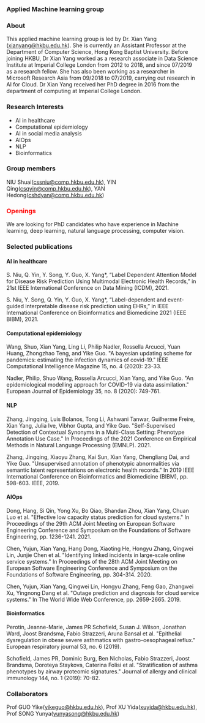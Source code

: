 ### Applied Machine learning group

### About
This applied machine learning group is led by Dr. Xian Yang (xianyang@hkbu.edu.hk). She is currently an Assistant Professor at the Department of Computer Science, Hong Kong Baptist University. Before joining HKBU, Dr Xian Yang worked as a research associate in Data Science Institute at Imperial College London from 2012 to 2018, and since 07/2019 as a research fellow. She has also been working as a researcher in Microsoft Research Asia from 09/2018 to 07/2019, carrying out research in AI for Cloud. Dr Xian Yang received her PhD degree in 2016 from the department of computing at Imperial College London. 

### Research Interests
- AI in healthcare
- Computational epidemiology
- AI in social media analysis
- AIOps
- NLP
- Bioinformatics

### Group members
NIU Shuai(cssniu@comp.hkbu.edu.hk), YIN Qing(csqyin@comp.hkbu.edu.hk), YAN Hedong(cshdyan@comp.hkbu.edu.hk)

### <font color='red'>Openings</font>
We are looking for PhD candidates who have experience in Machine learning, deep learning, natural language processing, computer vision.

### Selected publications
#### AI in healthcare
S. Niu, Q. Yin, Y. Song, Y. Guo, X. Yang*, “Label Dependent Attention Model for Disease Risk Prediction Using Multimodal Electronic Health Records,” in 21st IEEE International Conference on Data Mining (ICDM), 2021. 

S. Niu, Y. Song, Q. Yin, Y. Guo, X. Yang*, “Label-dependent and event-guided interpretable disease risk prediction using EHRs,” in IEEE International Conference on Bioinformatics and Biomedicine 2021 (IEEE BIBM), 2021.

#### Computational epidemiology
Wang, Shuo, Xian Yang, Ling Li, Philip Nadler, Rossella Arcucci, Yuan Huang, Zhongzhao Teng, and Yike Guo. "A bayesian updating scheme for pandemics: estimating the infection dynamics of covid-19." IEEE Computational Intelligence Magazine 15, no. 4 (2020): 23-33.

Nadler, Philip, Shuo Wang, Rossella Arcucci, Xian Yang, and Yike Guo. "An epidemiological modelling approach for COVID-19 via data assimilation." European Journal of Epidemiology 35, no. 8 (2020): 749-761.

#### NLP
Zhang, Jingqing, Luis Bolanos, Tong Li, Ashwani Tanwar, Guilherme Freire, Xian Yang, Julia Ive, Vibhor Gupta, and Yike Guo. "Self-Supervised Detection of Contextual Synonyms in a Multi-Class Setting: Phenotype Annotation Use Case." In Proceedings of the 2021 Conference on Empirical Methods in Natural Language Processing (EMNLP). 2021.

Zhang, Jingqing, Xiaoyu Zhang, Kai Sun, Xian Yang, Chengliang Dai, and Yike Guo. "Unsupervised annotation of phenotypic abnormalities via semantic latent representations on electronic health records." In 2019 IEEE International Conference on Bioinformatics and Biomedicine (BIBM), pp. 598-603. IEEE, 2019.

#### AIOps

Dong, Hang, Si Qin, Yong Xu, Bo Qiao, Shandan Zhou, Xian Yang, Chuan Luo et al. "Effective low capacity status prediction for cloud systems." In Proceedings of the 29th ACM Joint Meeting on European Software Engineering Conference and Symposium on the Foundations of Software Engineering, pp. 1236-1241. 2021.

Chen, Yujun, Xian Yang, Hang Dong, Xiaoting He, Hongyu Zhang, Qingwei Lin, Junjie Chen et al. "Identifying linked incidents in large-scale online service systems." In Proceedings of the 28th ACM Joint Meeting on European Software Engineering Conference and Symposium on the Foundations of Software Engineering, pp. 304-314. 2020.

Chen, Yujun, Xian Yang, Qingwei Lin, Hongyu Zhang, Feng Gao, Zhangwei Xu, Yingnong Dang et al. "Outage prediction and diagnosis for cloud service systems." In The World Wide Web Conference, pp. 2659-2665. 2019.

#### Bioinformatics
Perotin, Jeanne-Marie, James PR Schofield, Susan J. Wilson, Jonathan Ward, Joost Brandsma, Fabio Strazzeri, Aruna Bansal et al. "Epithelial dysregulation in obese severe asthmatics with gastro-oesophageal reflux." European respiratory journal 53, no. 6 (2019).

Schofield, James PR, Dominic Burg, Ben Nicholas, Fabio Strazzeri, Joost Brandsma, Doroteya Staykova, Caterina Folisi et al. "Stratification of asthma phenotypes by airway proteomic signatures." Journal of allergy and clinical immunology 144, no. 1 (2019): 70-82.

### Collaborators
Prof GUO Yike(yikeguo@hkbu.edu.hk), Prof XU Yida(xuyida@hkbu.edu.hk), Prof SONG Yunya(yunyasong@hkbu.edu.hk)
